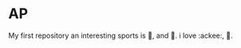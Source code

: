 # AP
My first repository
an interesting sports is :football:, and :running:.
i love :ackee:, :pizza:.